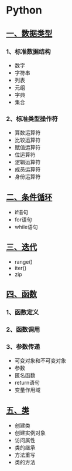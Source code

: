 # Python
## [一、数据类型](一、工程基础/编程语言/Python/1_type_of_data.ipynb)
### 1、标准数据结构
- 数字
- 字符串
- 列表
- 元组
- 字典
- 集合
### 2、标准类型操作符
- 算数运算符
- 比较运算符
- 赋值运算符
- 位运算符
- 逻辑运算符
- 成员运算符
- 身份运算符
## [二、条件循环](一、工程基础/编程语言/Python/2_Condition_loop.ipynb)
- if语句
- for语句
- while语句
## [三、迭代](一、工程基础/编程语言/Python/3_Iteration.ipynb)
- range()
- iter()
- zip
## [四、函数](一、工程基础/编程语言/Python/4_function.ipynb)
### 1、函数定义
### 2、函数调用
### 3、参数传递
- 可变对象和不可变对象
- 参数
- 匿名函数
- return语句
- 变量作用域
## [五、类](一、工程基础/编程语言/Python/5_class.ipynb)
- 创建类
- 创建实例对象
- 访问属性
- 类的继承
- 方法重写
- 类的方法
